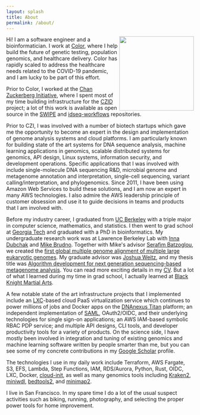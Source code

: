 ```yaml
---
layout: splash
title: About
permalink: /about/
---
```


<img align="right" src="https://avatars1.githubusercontent.com/u/862013" width=200px height=200px>

Hi! I am a software engineer and a bioinformatician. I work at [Color](https://color.com), where I help build
the future of genetic testing, population genomics, and healthcare delivery. Color has rapidly scaled to address
the healthcare needs related to the COVID-19 pandemic, and I am lucky to be part of this effort.

Prior to Color, I worked at the
[Chan Zuckerberg Initiative](https://chanzuckerberg.com/science/), where I spent most of my time building
infrastructure for the [CZID](https://czid.org/) project; a lot of this work is available as open source
in the [SWIPE](https://github.com/chanzuckerberg/swipe) and 
[idseq-workflows](https://github.com/chanzuckerberg/idseq-workflows) repositories.

Prior to CZI, I was involved with a number of biotech startups which gave me the opportunity to become an expert in
the design and implementation of genome analysis systems and cloud platforms. I am particularly known for building
state of the art systems for DNA sequence analysis, machine learning applications in genomics, scalable distributed
systems for genomics, API design, Linux systems, information security, and development operations. Specific applications
that I was involved with include single-molecule DNA sequencing R&D, microbial genome and metagenome annotation and
interpretation, single-cell sequencing, variant calling/interpretation, and phylogenomics. Since 2011, I have
been using Amazon Web Services to build these solutions, and I am now an expert in many AWS technologies. I also admire
the AWS leadership principle of customer obsession and use it to guide decisions in teams and products that I am
involved with.

Before my industry career, I graduated from [UC Berkeley](https://www.berkeley.edu/) with a triple major in computer
science, mathematics, and statistics. I then went to grad school at [Georgia Tech](https://www.gatech.edu/) and
graduated with a PhD in bioinformatics. My undergraduate research work was at Lawrence Berkeley Lab with
[Inna Dubchak](https://biosciences.lbl.gov/profiles/inna-dubchak-2/) and
[Mike Brudno](http://www.cs.toronto.edu/~brudno/public/). Together with Mike's advisor
[Serafim Batzoglou](https://en.wikipedia.org/wiki/Serafim_Batzoglou), we created the
[first global multiple genome alignment of multiple large eukaryotic genomes](https://genome.cshlp.org/content/19/4/682.long).
My graduate advisor was [Joshua Weitz](https://en.wikipedia.org/wiki/Joshua_Weitz), and my thesis title was
[Algorithm development for next generation sequencing-based metagenome analysis](https://smartech.gatech.edu/bitstream/handle/1853/42779/kislyuk_andrey_o_201012_phd.pdf).
You can read more exciting details in my [CV](akislyuk.pdf). But a lot of what I learned during my time in grad school,
I actually learned at [Black Knight Martial Arts](http://www.blackknight.com/).

A few notable state of the art infrastructure projects that I implemented include an
[LXC](https://linuxcontainers.org/)-based cloud PaaS virtualization service which continues to power millions of jobs
and Docker apps on the [DNAnexus Titan](https://www.dnanexus.com/product-overview/titan) platform; an independent
implementation of [SAML](https://en.wikipedia.org/wiki/Security_Assertion_Markup_Language), OAuth2/OIDC, and their
underlying technologies for single sign-on applications; an AWS IAM-based symbolic RBAC PDP service; and multiple API
designs, CLI tools, and developer productivity tools for a variety of products. On the science side, I have mostly
been involved in integration and tuning of existing genomics and machine learning software written by people smarter
than me, but you can see some of my concrete contributions in my
[Google Scholar](https://scholar.google.com/citations?user=7deTos4AAAAJ&sortby=pubdate) profile.

The technologies I use in my daily work include Terraform, AWS Fargate, S3, EFS, Lambda, Step Functions, IAM,
RDS/Aurora, Python, Rust, OIDC, LXC, Docker, [cloud-init](https://cloud-init.io/), as well as many genomics tools
including [Kraken2](https://ccb.jhu.edu/software/kraken2/), [miniwdl](https://github.com/chanzuckerberg/miniwdl),
[bedtools2](https://github.com/arq5x/bedtools2), and [minimap2](https://github.com/lh3/minimap2).

I live in San Francisco. In my spare time I do a lot of the usual suspect activities such as biking, running,
photography, and selecting the proper power tools for home improvement.
